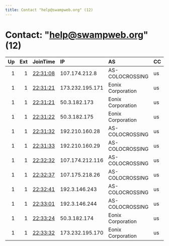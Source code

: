 ```yaml
---
title: Contact "help@swampweb.org" (12)
---
```


# Contact: "help@swampweb.org" (12)

|   Up |   Ext | JoinTime                                                                                              | IP              | AS                | CC   |   ORp |   Dirp | OS    | Version   | Nickname   |   eFamMembers |
|-----:|------:|:------------------------------------------------------------------------------------------------------|:----------------|:------------------|:-----|------:|-------:|:------|:----------|:-----------|--------------:|
|    1 |     1 | [22:31:08](https://nusenu.github.io/OrNetStats/w/relay/47D3FCA41065AC153BCDF4EC5A28BE892AE98E44.html) | 107.174.212.8   | AS-COLOCROSSING   | us   |   443 |      0 | Linux | 0.4.7.13  | torexit5   |            12 |
|    1 |     1 | [22:31:21](https://nusenu.github.io/OrNetStats/w/relay/7DDAEA9F80681A52C0A8BD68EB54DA74286729A7.html) | 173.232.195.171 | Eonix Corporation | us   |   443 |      0 | Linux | 0.4.7.13  | tor        |            12 |
|    1 |     1 | [22:31:21](https://nusenu.github.io/OrNetStats/w/relay/BFB9927F469D867C66484B4D8FF4A13F169D3E12.html) | 50.3.182.173    | Eonix Corporation | us   |   443 |      0 | Linux | 0.4.7.13  | tor        |            12 |
|    1 |     1 | [22:31:22](https://nusenu.github.io/OrNetStats/w/relay/D0205DD2AF82BCC971544BD9D41FB8B1EACD12C0.html) | 50.3.182.175    | Eonix Corporation | us   |   443 |      0 | Linux | 0.4.7.13  | tor        |            12 |
|    1 |     1 | [22:31:32](https://nusenu.github.io/OrNetStats/w/relay/0084600315C3F608702669376FD2E148D27D1001.html) | 192.210.160.28  | AS-COLOCROSSING   | us   |   443 |      0 | Linux | 0.4.7.13  | torexit11  |            12 |
|    1 |     1 | [22:31:33](https://nusenu.github.io/OrNetStats/w/relay/1C2EDD361EF0B8595319FB2B4A8656903C15ADB8.html) | 192.210.160.29  | AS-COLOCROSSING   | us   |   443 |      0 | Linux | 0.4.7.13  | torexit12  |            12 |
|    1 |     1 | [22:32:32](https://nusenu.github.io/OrNetStats/w/relay/A0441ACDF2F478593B36A27D2936807DA281DEBB.html) | 107.174.212.116 | AS-COLOCROSSING   | us   |   443 |      0 | Linux | 0.4.7.13  | torexit1   |            12 |
|    1 |     1 | [22:32:37](https://nusenu.github.io/OrNetStats/w/relay/8E962BBF8F52FA4C2BE7A6BD27CD90E3EA9FEECF.html) | 107.175.218.26  | AS-COLOCROSSING   | us   |   443 |      0 | Linux | 0.4.7.13  | torexit4   |            12 |
|    1 |     1 | [22:32:41](https://nusenu.github.io/OrNetStats/w/relay/64FD20C238ADC5403FC4FB4539206F8625A7429F.html) | 192.3.146.243   | AS-COLOCROSSING   | us   |   443 |      0 | Linux | 0.4.7.13  | torexit2   |            12 |
|    1 |     1 | [22:33:01](https://nusenu.github.io/OrNetStats/w/relay/CFA7CC3454815AAB0045FF007B2C1953B7D3D585.html) | 192.3.146.244   | AS-COLOCROSSING   | us   |   443 |      0 | Linux | 0.4.7.13  | torexit3   |            12 |
|    1 |     1 | [22:33:24](https://nusenu.github.io/OrNetStats/w/relay/93E1FBE6ACC60C755D48C313A663C3E10D1458D7.html) | 50.3.182.174    | Eonix Corporation | us   |   443 |      0 | Linux | 0.4.7.13  | tor        |            12 |
|    1 |     1 | [22:33:32](https://nusenu.github.io/OrNetStats/w/relay/52EA5DD34486504A0FEA02F9249DDB519975C479.html) | 173.232.195.170 | Eonix Corporation | us   |   443 |      0 | Linux | 0.4.7.13  | tor        |            12 |
